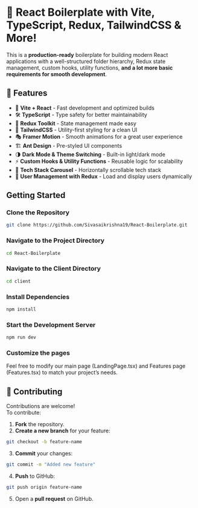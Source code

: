 # 🚀 React Boilerplate with Vite, TypeScript, Redux, TailwindCSS & More!



This is a **production-ready** boilerplate for building modern React applications with a well-structured folder hierarchy, Redux state management, custom hooks, utility functions, **and a lot more basic requirements for smooth development**.



## 📌 Features
- 🚀 **Vite + React** - Fast development and optimized builds  
- 🛠 **TypeScript** - Type safety for better maintainability  
- 🔄 **Redux Toolkit** - State management made easy  
- 🎨 **TailwindCSS** - Utility-first styling for a clean UI  
- 🎭 **Framer Motion** - Smooth animations for a great user experience  
- 🏗 **Ant Design** - Pre-styled UI components  
- 🌗 **Dark Mode & Theme Switching** - Built-in light/dark mode  
- ⚡ **Custom Hooks & Utility Functions** - Reusable logic for scalability  
- 🎠 **Tech Stack Carousel** - Horizontally scrollable tech stack  
- 👥 **User Management with Redux** - Load and display users dynamically  


## Getting Started
### Clone the Repository
```sh
git clone https://github.com/Sivasaikrishna19/React-Boilerplate.git
```
### Navigate to the Project Directory
```sh
cd React-Boilerplate
```
### Navigate to the Client Directory
```sh
cd client
```
### Install Dependencies
```sh
npm install
```
### Start the Development Server
```sh
npm run dev
```

### Customize the pages

Feel free to modify our main page (LandingPage.tsx) and Features page (Features.tsx) to match your project’s needs.

## 🎯 Contributing
Contributions are welcome!  
To contribute:

1. **Fork** the repository.
2. **Create a new branch** for your feature:
```sh
git checkout -b feature-name
```
3. **Commit** your changes:
```sh
git commit -m "Added new feature"
```
4. **Push** to GitHub:
```sh
git push origin feature-name
```
5. Open a **pull request** on GitHub.

